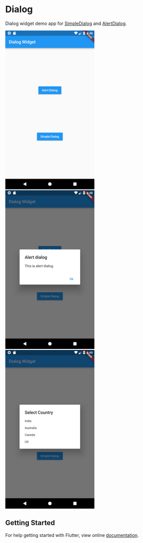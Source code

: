 # Dialog

Dialog widget demo app for [SimpleDialog](https://docs.flutter.io/flutter/material/SimpleDialog-class.html) and [AlertDialog](https://docs.flutter.io/flutter/material/AlertDialog-class.html).

<img src="screenshot/dialog_widget_1.png" height="500em" /> <img src="screenshot/dialog_widget_2.png" height="500em" /> <img src="screenshot/dialog_widget_3.png" height="500em" /> 

## Getting Started

For help getting started with Flutter, view online
[documentation](https://flutter.io/).
